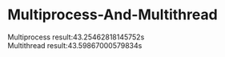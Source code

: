 # Multiprocess-And-Multithread
Multiprocess result:43.25462818145752s  
Multithread result:43.59867000579834s
